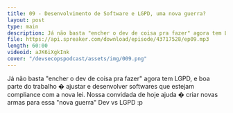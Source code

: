 ```yaml
---
title: 09 - Desenvolvimento de Software e LGPD, uma nova guerra?
layout: post
type: main
description: Já não basta "encher o dev de coisa pra fazer" agora tem LGPD, e boa parte do trabalho � ajustar e desenvolver softwares que estejam compliance com a nova lei. Nossa convidada de hoje ajuda � criar novas armas para essa "nova guerra" Dev vs LGPD :p
file: https://api.spreaker.com/download/episode/43717528/ep09.mp3
length: 60:00
videoid: aJK6iXgkInk
cover: "/devsecopspodcast/assets/img/009.png"
---
```


Já não basta "encher o dev de coisa pra fazer" agora tem LGPD, e boa parte do trabalho � ajustar e desenvolver softwares que estejam compliance com a nova lei. Nossa convidada de hoje ajuda � criar novas armas para essa "nova guerra" Dev vs LGPD :p